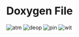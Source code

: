 # Doxygen File
![atm](https://user-images.githubusercontent.com/68550769/153601717-23b32415-8c8b-4b47-83af-41f3bb3d2125.jpg)
![deop](https://user-images.githubusercontent.com/68550769/153601723-d82078da-4a1c-473e-855b-b1d6937dba1c.jpg)
![pin](https://user-images.githubusercontent.com/68550769/153601730-06a32b51-7baa-4057-a43b-65aecfd645b6.jpg)
![wit](https://user-images.githubusercontent.com/68550769/153601748-6e164e79-552b-4cb2-b132-107806013d8c.jpg)
